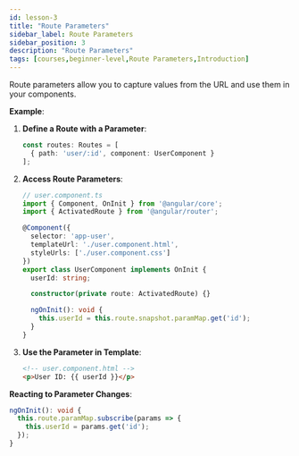 ```yaml
---
id: lesson-3
title: "Route Parameters"
sidebar_label: Route Parameters
sidebar_position: 3
description: "Route Parameters"
tags: [courses,beginner-level,Route Parameters,Introduction]
---
```



Route parameters allow you to capture values from the URL and use them in your components.

**Example**:
1. **Define a Route with a Parameter**:
   ```typescript
   const routes: Routes = [
     { path: 'user/:id', component: UserComponent }
   ];
   ```

2. **Access Route Parameters**:
   ```typescript
   // user.component.ts
   import { Component, OnInit } from '@angular/core';
   import { ActivatedRoute } from '@angular/router';

   @Component({
     selector: 'app-user',
     templateUrl: './user.component.html',
     styleUrls: ['./user.component.css']
   })
   export class UserComponent implements OnInit {
     userId: string;

     constructor(private route: ActivatedRoute) {}

     ngOnInit(): void {
       this.userId = this.route.snapshot.paramMap.get('id');
     }
   }
   ```

3. **Use the Parameter in Template**:
   ```html
   <!-- user.component.html -->
   <p>User ID: {{ userId }}</p>
   ```

**Reacting to Parameter Changes**:
```typescript
ngOnInit(): void {
  this.route.paramMap.subscribe(params => {
    this.userId = params.get('id');
  });
}
```